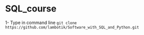 # SQL_course
1- Type in command line ```git clone https://github.com/lambotik/Software_with_SQL_and_Python.git```
